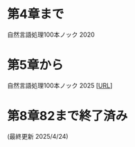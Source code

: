 # 第4章まで

自然言語処理100本ノック 2020

# 第5章から

自然言語処理100本ノック 2025 [[URL](https://nlp100.github.io/2025/ja/ch05.html)]

# 第8章82まで終了済み

(最終更新 2025/4/24)
